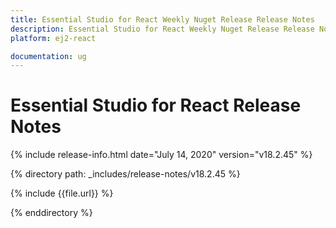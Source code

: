 ```yaml
---
title: Essential Studio for React Weekly Nuget Release Release Notes  
description: Essential Studio for React Weekly Nuget Release Release Notes  
platform: ej2-react

documentation: ug
---
```


# Essential Studio for  React  Release Notes  

{% include release-info.html date="July 14, 2020"   version="v18.2.45"  %} 

{% directory path: _includes/release-notes/v18.2.45 %}

{% include {{file.url}} %}

{% enddirectory %}
